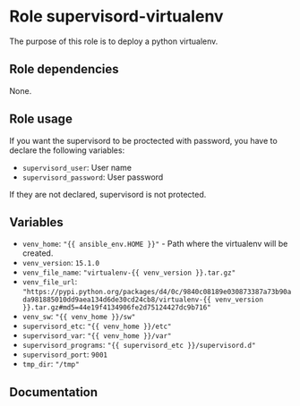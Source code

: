 # Role supervisord-virtualenv

The purpose of this role is to deploy a python virtualenv.

## Role dependencies

None.

## Role usage

If you want the supervisord to be proctected with password, you have to declare the following variables:

- `supervisord_user`: User name
- `supervisord_password`: User password

If they are not declared, supervisord is not protected.

## Variables

- `venv_home`: `"{{ ansible_env.HOME }}"` - Path where the virtualenv will be created.
- `venv_version`: `15.1.0`
- `venv_file_name`: `"virtualenv-{{ venv_version }}.tar.gz"`
- `venv_file_url`: `"https://pypi.python.org/packages/d4/0c/9840c08189e030873387a73b90ada981885010dd9aea134d6de30cd24cb8/virtualenv-{{ venv_version }}.tar.gz#md5=44e19f4134906fe2d75124427dc9b716"`
- `venv_sw`: `"{{ venv_home }}/sw"`
- `supervisord_etc`: `"{{ venv_home }}/etc"`
- `supervisord_var`: `"{{ venv_home }}/var"`
- `supervisord_programs`: `"{{ supervisord_etc }}/supervisord.d"`
- `supervisord_port`: `9001`
- `tmp_dir`: `"/tmp"`

## Documentation
